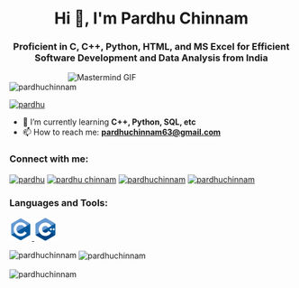 <h1 align="center">Hi 👋, I'm Pardhu Chinnam</h1>
<h3 align="center">Proficient in C, C++, Python, HTML, and MS Excel for Efficient Software Development and Data Analysis from India</h3>

<!-- Add the GIF here -->
<img align="right" alt="Mastermind GIF" width="400" src="https://images-wixmp-ed30a86b8c4ca887773594c2.wixmp.com/f/c83c004e-1370-4756-88e5-4071de797088/de0dib6-0d584820-45d9-49c8-a54d-a33b98ac8372.gif?token=eyJ0eXAiOiJKV1QiLCJhbGciOiJIUzI1NiJ9.eyJzdWIiOiJ1cm46YXBwOjdlMGQxODg5ODIyNjQzNzNhNWYwZDQxNWVhMGQyNmUwIiwiaXNzIjoidXJuOmFwcDo3ZTBkMTg4OTgyMjY0MzczYTVmMGQ0MTVlYTBkMjZlMCIsIm9iaiI6W1t7InBhdGgiOiJcL2ZcL2M4M2MwMDRlLTEzNzAtNDc1Ni04OGU1LTQwNzFkZTc5NzA4OFwvZGUwZGliNi0wZDU4NDgyMC00NWQ5LTQ5YzgtYTU0ZC1hMzNiOThhYzgzNzIuZ2lmIn1dXSwiYXVkIjpbInVybjpzZXJ2aWNlOmZpbGUuZG93bmxvYWQiXX0.oIKwFOK9Aqd8E2YOv8KDWQoSyNhyM_7E6T34Td20ZKE">

<p align="left"> <img src="https://komarev.com/ghpvc/?username=pardhuchinnam&label=Profile%20views&color=0e75b6&style=flat" alt="pardhuchinnam" /> </p>

<p align="left"> <a href="https://twitter.com/pardhu" target="blank"><img src="https://img.shields.io/twitter/follow/pardhu?logo=twitter&style=for-the-badge" alt="pardhu" /></a> </p>

- 🌱 I’m currently learning **C++, Python, SQL, etc**
- 📫 How to reach me: **pardhuchinnam63@gmail.com**

<h3 align="left">Connect with me:</h3>
<p align="left">
<a href="https://twitter.com/pardhu" target="blank"><img align="center" src="https://raw.githubusercontent.com/rahuldkjain/github-profile-readme-generator/master/src/images/icons/Social/twitter.svg" alt="pardhu" height="30" width="40" /></a>
<a href="https://linkedin.com/in/pardhu-chinnam" target="blank"><img align="center" src="https://raw.githubusercontent.com/rahuldkjain/github-profile-readme-generator/master/src/images/icons/Social/linked-in-alt.svg" alt="pardhu chinnam" height="30" width="40" /></a>
<a href="https://fb.com/pardhuchinnam" target="blank"><img align="center" src="https://raw.githubusercontent.com/rahuldkjain/github-profile-readme-generator/master/src/images/icons/Social/facebook.svg" alt="pardhuchinnam" height="30" width="40" /></a>
<a href="https://instagram.com/pardhuchinnam" target="blank"><img align="center" src="https://raw.githubusercontent.com/rahuldkjain/github-profile-readme-generator/master/src/images/icons/Social/instagram.svg" alt="pardhuchinnam" height="30" width="40" /></a>
</p>

<h3 align="left">Languages and Tools:</h3>
<p align="left"> 
  <a href="https://www.cprogramming.com/" target="_blank" rel="noreferrer"> <img src="https://raw.githubusercontent.com/devicons/devicon/master/icons/c/c-original.svg" alt="c" width="40" height="40"/> </a> 
  <a href="https://www.w3schools.com/cpp/" target="_blank" rel="noreferrer"> <img src="https://raw.githubusercontent.com/devicons/devicon/master/icons/cplusplus/cplusplus-original.svg" alt="cplusplus" width="40" height="40"/> </a> 
</p>

<p><img align="left" src="https://github-readme-stats.vercel.app/api/top-langs?username=pardhuchinnam&show_icons=true&locale=en&layout=compact" alt="pardhuchinnam" /></p>

<p>&nbsp;<img align="center" src="https://github-readme-stats.vercel.app/api?username=pardhuchinnam&show_icons=true&locale=en" alt="pardhuchinnam" /></p>

<p><img align="center" src="https://github-readme-streak-stats.herokuapp.com/?user=pardhuchinnam&" alt="pardhuchinnam" /></p>
